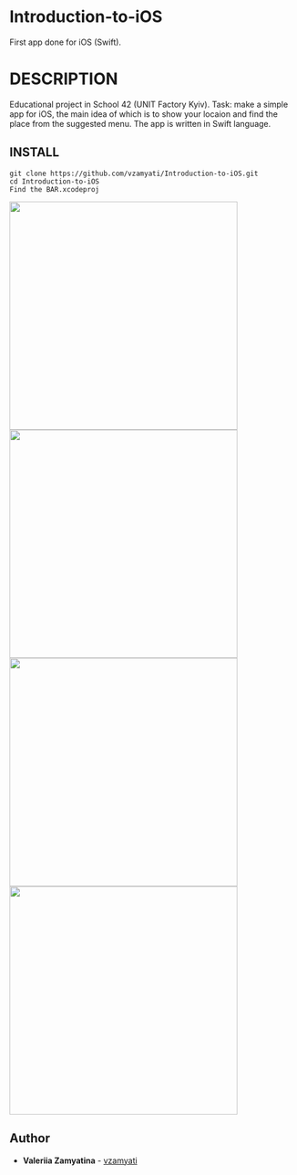 # Introduction-to-iOS

First app done for iOS (Swift).

# DESCRIPTION

Educational project in School 42 (UNIT Factory Kyiv).
Task: make a simple app for iOS, the main idea of which is to show your locaion and find the place from the suggested menu.
The app is written in Swift language.

## INSTALL

```
git clone https://github.com/vzamyati/Introduction-to-iOS.git
cd Introduction-to-iOS
Find the BAR.xcodeproj
```
<img src="https://github.com/vzamyati/Introduction-to-iOS/blob/master/pictures/Screen%20Shot%202018-07-23%20at%203.06.11%20PM.png?raw=true" width="400" /> <img src="https://github.com/vzamyati/Introduction-to-iOS/blob/master/pictures/Screen%20Shot%202018-07-23%20at%203.07.12%20PM.png?raw=true" width="400" />
<img src="https://github.com/vzamyati/Introduction-to-iOS/blob/master/pictures/Screen%20Shot%202018-07-23%20at%203.07.25%20PM.png?raw=true" width="400" /> <img src="https://github.com/vzamyati/Introduction-to-iOS/blob/master/pictures/Screen%20Shot%202018-07-23%20at%203.07.32%20PM.png?raw=true" width="400" />

## Author

*  **Valeriia Zamyatina** - [vzamyati](https://github.com/vzamyati/)
